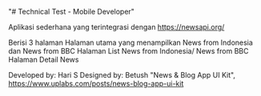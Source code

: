 "# Technical Test - Mobile Developer" 

Aplikasi sederhana yang terintegrasi dengan https://newsapi.org/

Berisi 3 halaman
Halaman utama yang menampilkan News from Indonesia dan News from BBC
Halaman List News from Indonesia/ News from BBC
Halaman Detail News

Developed by: Hari S
Designed by: Betush "News & Blog App UI Kit", https://www.uplabs.com/posts/news-blog-app-ui-kit